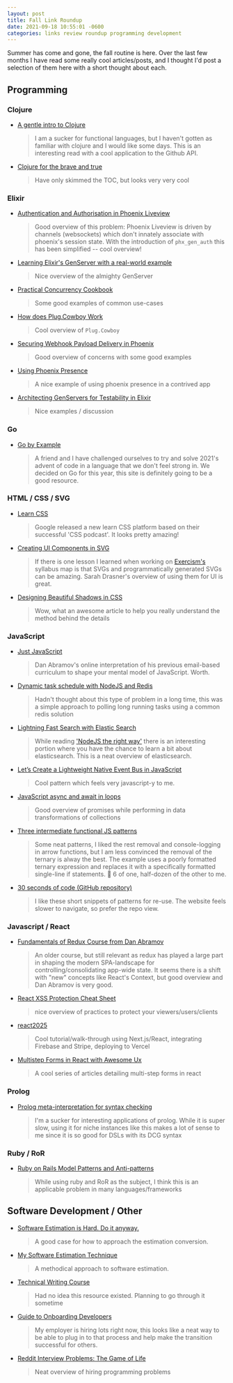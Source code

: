 ```yaml
---
layout: post
title: Fall Link Roundup
date: 2021-09-18 10:55:01 -0600
categories: links review roundup programming development
---
```


Summer has come and gone, the fall routine is here. Over the last few months I have read some really cool articles/posts, and I thought I'd post a selection of them here with a short thought about each.

## Programming

### Clojure

- [A gentle intro to Clojure](https://towardsdatascience.com/a-gentle-intro-to-clojure-ad6c6802babe)
  > I am a sucker for functional languages, but I haven't gotten as familiar with clojure and I would like some days. This is an interesting read with a cool application to the Github API.
- [Clojure for the brave and true](https://www.braveclojure.com/clojure-for-the-brave-and-true/)
  > Have only skimmed the TOC, but looks very very cool

### Elixir

- [Authentication and Authorisation in Phoenix Liveview](https://www.leanpanda.com/blog/authentication-and-authorisation-in-phoenix-liveview/)
  > Good overview of this problem: Phoenix Liveview is driven by channels (websockets) which don't innately associate with phoenix's session state. With the introduction of `phx_gen_auth` this has been simplified -- cool overview!
- [Learning Elixir's GenServer with a real-world example](https://papercups.io/blog/genserver)
  > Nice overview of the almighty GenServer
- [Practical Concurrency Cookbook](https://functional.works-hub.com/learn/elixir-practical-concurrency-3794f?utm_source=reddit&utm_medium=affiliates&utm_campaign=functionalworks-blog-post)
  > Some good examples of common use-cases
- [How does Plug.Cowboy Work](https://www.charta.dev/tours/plug_cowboy)
  > Cool overview of `Plug.Cowboy`
- [Securing Webhook Payload Delivery in Phoenix](https://elixirfocus.com/posts/securing-webhook-payload-delivery-in-phoenix/)
  > Good overview of concerns with some good examples
- [Using Phoenix Presence](https://whatdidilearn.info/2018/03/11/using-phoenix-presence.html)
  > A nice example of using phoenix presence in a contrived app
- [Architecting GenServers for Testability in Elixir](https://tylerayoung.com/2021/09/12/architecting-genservers-for-testability/)
  > Nice examples / discussion

### Go

- [Go by Example](https://gobyexample.com/)
  > A friend and I have challenged ourselves to try and solve 2021's advent of code in a language that we don't feel strong in. We decided on Go for this year, this site is definitely going to be a good resource.

### HTML / CSS / SVG

- [Learn CSS](https://web.dev/learn/css/)
  > Google released a new learn CSS platform based on their successful 'CSS podcast'. It looks pretty amazing!
- [Creating UI Components in SVG](https://css-tricks.com/creating-ui-components-in-svg/)
  > If there is one lesson I learned when working on [Exercism's](https://exercism.org) syllabus map is that SVGs and programmatically generated SVGs can be amazing. Sarah Drasner's overview of using them for UI is great.
- [Designing Beautiful Shadows in CSS](https://www.joshwcomeau.com/css/designing-shadows/)
  > Wow, what an awesome article to help you really understand the method behind the details

### JavaScript

- [Just JavaScript](https://justjavascript.com/)
  > Dan Abramov's online interpretation of his previous email-based curriculum to shape your mental model of JavaScript. Worth.
- [Dynamic task schedule with NodeJS and Redis](hhttps://medium.com/yudiz-solutions/dynamic-task-scheduling-with-redis-and-nodejs-7b63782c78cc)
  > Hadn't thought about this type of problem in a long time, this was a simple approach to polling long running tasks using a common redis solution
- [Lightning Fast Search with Elastic Search](https://dev.to/webiny/lighting-fast-search-with-elasticsearch-n82)
  > While reading ['NodeJS the right way'](https://pragprog.com/titles/jwnode2/node-js-8-the-right-way/) there is an interesting portion where you have the chance to learn a bit about elasticsearch. This is a neat overview of elasticsearch.
- [Let’s Create a Lightweight Native Event Bus in JavaScript](https://css-tricks.com/lets-create-a-lightweight-native-event-bus-in-javascript/)
  > Cool pattern which feels very javascript-y to me.
- [JavaScript async and await in loops](https://zellwk.com/blog/async-await-in-loops/)
  > Good overview of promises while performing in data transformations of collections
- [Three intermediate functional JS patterns](https://www.intercaetera.com/posts/three-functional-patterns)
  > Some neat patterns, I liked the rest removal and console-logging in arrow functions, but I am less convinced the removal of the ternary is alway the best. The example uses a poorly formatted ternary expression and replaces it with a specifically formatted single-line if statements. 🤷 6 of one, half-dozen of the other to me.
- [30 seconds of code (GitHub repository)](https://github.com/30-seconds/30-seconds-of-code/tree/master/snippets)
  > I like these short snippets of patterns for re-use. The website feels slower to navigate, so prefer the repo view.

### Javascript / React

- [Fundamentals of Redux Course from Dan Abramov](https://egghead.io/courses/fundamentals-of-redux-course-from-dan-abramov-bd5cc867)
  > An older course, but still relevant as redux has played a large part in shaping the modern SPA-landscape for controlling/consolidating app-wide state. It seems there is a shift with "new" concepts like React's Context, but good overview and Dan Abramov is very good.
- [React XSS Protection Cheat Sheet](https://lolware.net/blog/react-xss-protection-cheat-sheet/)
  > nice overview of practices to protect your viewers/users/clients
- [react2025](https://react2025.com/)
  > Cool tutorial/walk-through using Next.js/React, integrating Firebase and Stripe, deploying to Vercel
- [Multistep Forms in React with Awesome Ux](https://andyfry.co/multi-step-form-intro/)
  > A cool series of articles detailing multi-step forms in react

### Prolog

- [Prolog meta-interpretation for syntax checking](https://blog.terminusdb.com/prolog-meta-interpretation-for-syntax-checking)
  > I'm a sucker for interesting applications of prolog. While it is super slow, using it for niche instances like this makes a lot of sense to me since it is so good for DSLs with its DCG syntax

### Ruby / RoR

- [Ruby on Rails Model Patterns and Anti-patterns](https://blog.appsignal.com/2020/11/18/rails-model-patterns-and-anti-patterns.html)
  > While using ruby and RoR as the subject, I think this is an applicable problem in many languages/frameworks

## Software Development / Other

- [Software Estimation is Hard. Do it anyway.](https://jacobian.org/2021/may/20/estimation/)
  > A good case for how to approach the estimation conversion.
- [My Software Estimation Technique](https://jacobian.org/2021/may/25/my-estimation-technique/)
  > A methodical approach to software estimation.
- [Technical Writing Course](https://developers.google.com/tech-writing)
  > Had no idea this resource existed. Planning to go through it sometime
- [Guide to Onboarding Developers](https://codesubmit.io/blog/guide-to-onboarding-developers/)
  > My employer is hiring lots right now, this looks like a neat way to be able to plug in to that process and help make the transition successful for others.
- [Reddit Interview Problems: The Game of Life](https://alexgolec.dev/reddit-interview-problems-the-game-of-life/)
  > Neat overview of hiring programming problems
